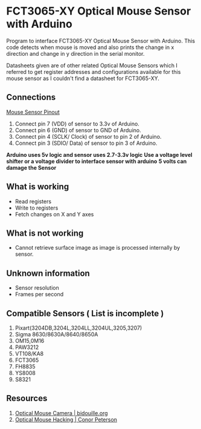 # FCT3065-XY Optical Mouse Sensor with Arduino

Program to interface FCT3065-XY Optical Mouse Sensor with Arduino.
This code detects when mouse is moved and also prints the change
in x direction and change in y direction in the serial monitor.

Datasheets given are of other related Optical Mouse Sensors which I
referred to get register addresses and configurations available for
this mouse sensor as I couldn't find a datasheet for FCT3065-XY.

## Connections

[Mouse Sensor Pinout](MouseSensor.png)

1. Connect pin 7 (VDD) of sensor to 3.3v of Arduino.
2. Connect pin 6 (GND) of sensor to GND of Arduino.
3. Connect pin 4 (SCLK/ Clock) of sensor to pin 2 of Arduino.
4. Connect pin 3 (SDIO/ Data) of sensor to pin 3 of Arduino.

**Arduino uses 5v logic and sensor uses 2.7-3.3v logic**
**Use a voltage level shifter or a voltage divider to interface sensor with arduino**
**5 volts can damage the Sensor**

## What is working

- Read registers
- Write to registers
- Fetch changes on X and Y axes

## What is not working

- Cannot retrieve surface image as image is processed internally by sensor.

## Unknown information

- Sensor resolution
- Frames per second

## Compatible Sensors ( List is incomplete )

1. Pixart(3204DB,3204L,3204LL,3204UL,3205,3207)
2. Sigma 8630/8630A/8640/8650A
3. OM15,0M16
4. PAW3212
5. VT108/KA8
6. FCT3065
7. FH8835
8. YS8008
9. S8321

## Resources

1. [Optical Mouse Camera | bidouille.org](https://www.bidouille.org/hack/mousecam)
2. [Optical Mouse Hacking | Conor Peterson](https://conorpeterson.wordpress.com/2010/06/04/optical-mouse-hacking-part-1/)
